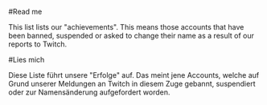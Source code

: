 #Read me

This list lists our "achievements". This means those accounts that have been banned, 
suspended or asked to change their name as a result of our reports to Twitch.

#Lies mich

Diese Liste führt unsere "Erfolge" auf. Das meint jene Accounts, welche auf Grund 
unserer Meldungen an Twitch in diesem Zuge gebannt, suspendiert oder zur Namensänderung 
aufgefordert worden.
